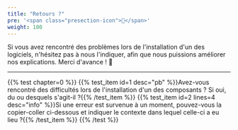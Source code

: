 ```yaml
---
title: "Retours ?"
pre: '<span class="presection-icon">📧</span>'
weight: 100
---
```


Si vous avez rencontré des problèmes lors de l'installation d'un des logiciels, n'hésitez pas à nous l'indiquer, afin que nous puissions améliorer nos explications.
Merci d'avance ! 🙂

---

{{% test chapter=0 %}}
{{% test_item id=1 desc="pb" %}}Avez-vous rencontré des difficultés lors de l'installation d'un des composants ? Si oui, du ou desquels s'agit-il ?{{% /test_item %}}
{{% test_item id=2 lines=4 desc="info" %}}Si une erreur est survenue à un moment, pouvez-vous la copier-coller ci-dessous et indiquer le contexte dans lequel celle-ci a eu lieu ?{{% /test_item %}}
{{% /test %}}
